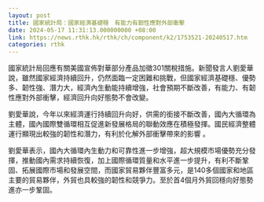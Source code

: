 ```yaml
---
layout: post
title: 國家統計局：國家經濟基礎穩　有能力有韌性應對外部衝擊
date: 2024-05-17 11:31:13.000000000 +08:00
link: https://news.rthk.hk/rthk/ch/component/k2/1753521-20240517.htm
categories: rthk
---
```


國家統計局回應有關美國宣佈對華部分產品加徵301關稅措施。新聞發言人劉愛華說，雖然國家經濟持續回升，仍然面臨一定困難和挑戰，但國家經濟基礎穩、優勢多、韌性強、潛力大，經濟內生動能持續增強，社會預期不斷改善，有能力、有韌性應對外部衝擊，經濟回升向好態勢不會改變。

劉愛華說，今年以來經濟運行持續回升向好，供需的銜接不斷改善，國內大循環為主體，國內國際雙循環相互促進新發展格局的聯動效應在積極發揮。國民經濟整體運行顯現出較強的韌性和潛力，有利於化解外部衝擊帶來的影響 。

劉愛華表示，國內大循環內生動力和可靠性進一步增強，超大規模市場優勢充分發揮，推動國內需求持續恢復，加上國際循環質量和水平進一步提升，有利不斷鞏固、拓展國際市場和發展空間，而國家貿易夥伴豐富多元，是140多個國家和地區主要的貿易夥伴，外貿也具較強的韌性和競爭力。至於首4個月外貿回穩向好態勢進亦一步鞏固。
